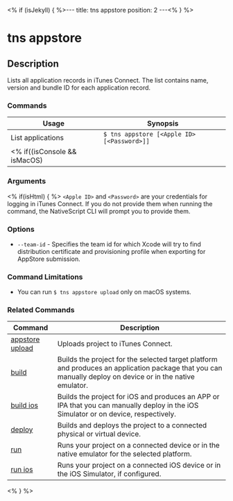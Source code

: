 <% if (isJekyll) { %>---
title: tns appstore
position: 2
---<% } %>

# tns appstore

## Description

Lists all application records in iTunes Connect. The list contains name, version and bundle ID for each application record.

### Commands

Usage | Synopsis
---|---
List applications | `$ tns appstore [<Apple ID> [<Password>]]`
<% if((isConsole && isMacOS) || isHtml) { %>Upload | `$ tns appstore upload`<% } %>

### Arguments

<% if(isHtml) { %>
`<Apple ID>` and `<Password>` are your credentials for logging in iTunes Connect. If you do not provide them when running the command, the NativeScript CLI will prompt you to provide them.

### Options

* `--team-id` - Specifies the team id for which Xcode will try to find distribution certificate and provisioning profile when exporting for AppStore submission.

### Command Limitations

* You can run `$ tns appstore upload` only on macOS systems.

### Related Commands

Command | Description
----------|----------
[appstore upload](appstore-upload.html) | Uploads project to iTunes Connect.
[build](../project/testing/build.html) | Builds the project for the selected target platform and produces an application package that you can manually deploy on device or in the native emulator.
[build ios](../project/testing/build-ios.html) | Builds the project for iOS and produces an APP or IPA that you can manually deploy in the iOS Simulator or on device, respectively.
[deploy](../project/testing/deploy.html) | Builds and deploys the project to a connected physical or virtual device.
[run](../project/testing/run.html) | Runs your project on a connected device or in the native emulator for the selected platform.
[run ios](../project/testing/run-ios.html) | Runs your project on a connected iOS device or in the iOS Simulator, if configured.
<% } %>
